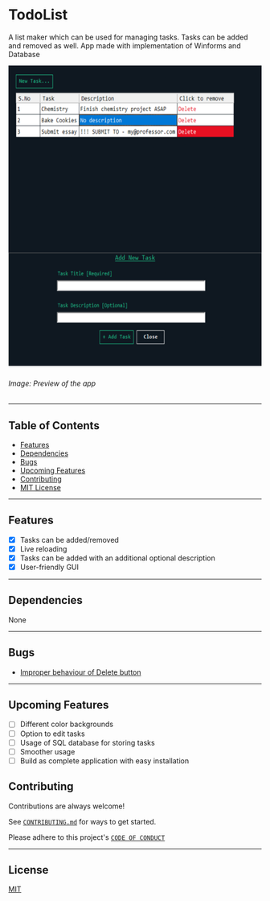 # TodoList

A list maker which can be used for managing tasks. Tasks can be added and removed as well. App made with implementation of Winforms and Database

<p align = "center">
<img src = "assets/app-window.png" height=600>
</p>
  
###### *Image: Preview of the app*
  
<hr>

## Table of Contents

- [Features](https://github.com/SrNightmare09/todolist#features)
- [Dependencies](https://github.com/SrNightmare09/todolist#dependencies)
- [Bugs](https://github.com/SrNightmare09/todolist#bugs)
- [Upcoming Features](https://github.com/SrNightmare09/todolist#upcoming-features)
- [Contributing](https://github.com/SrNightmare09/todolist#contributing)
- [MIT License](https://github.com/SrNightmare09/todolist#license)

<hr>

## Features

- [x] Tasks can be added/removed
- [x] Live reloading
- [x] Tasks can be added with an additional optional description
- [x] User-friendly GUI

<hr>

## Dependencies

None

<hr>

## Bugs

- [Improper behaviour of Delete button](https://github.com/SrNightmare09/todolist/issues/3)

<hr>

## Upcoming Features

- [ ] Different color backgrounds
- [ ] Option to edit tasks
- [ ] Usage of SQL database for storing tasks
- [ ] Smoother usage
- [ ] Build as complete application with easy installation

## Contributing

Contributions are always welcome!

See [`CONTRIBUTING.md`](https://github.com/SrNightmare09/todolist/blob/master/CONTRIBUTING.md) for ways to get started.

Please adhere to this project's [`CODE OF CONDUCT`](https://github.com/SrNightmare09/todolist/blob/master/CODE_OF_CONDUCT.md)

<hr>

## License

[MIT](https://github.com/SrNightmare09/todolist/blob/master/LICENSE)
